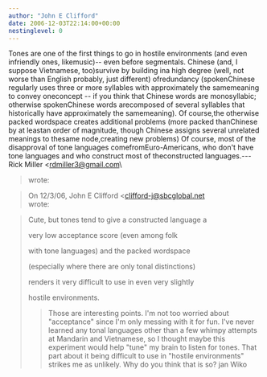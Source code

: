 ```yaml
---
author: "John E Clifford"
date: 2006-12-03T22:14:00+00:00
nestinglevel: 0
---
```

Tones are one of the first things to go in hostile environments (and even infriendly ones, likemusic)--
 even before segmentals. Chinese (and, I suppose Vietnamese, too)survive by building ina high degree (well, not worse than English probably, just different) ofredundancy (spokenChinese regularly uses three or more syllables with approximately the samemeaning to convey oneconcept --
 if you think that Chinese words are monosyllabic; otherwise spokenChinese words arecomposed of several syllables that historically have approximately the samemeaning). Of course,the otherwise packed wordspace creates additional problems (more packed thanChinese by at leastan order of magnitude, though Chinese assigns several unrelated meanings to thesame node,creating new problems) Of course, most of the disapproval of tone languages comefromEuro-Americans, who don't have tone languages and who construct most of theconstructed languages.---
 Rick Miller <[rdmiller3@gmail.com](mailto://rdmiller3@gmail.com)\
> wrote:

> On 12/3/06, John E Clifford <[clifford-j@sbcglobal.net](mailto://clifford-j@sbcglobal.net)\
> wrote:

> 
> Cute, but tones tend to give a constructed language a
> 
> very low acceptance score (even among folk
> 
> with tone languages) and the packed wordspace
> 
> (especially where there are only tonal distinctions)
> 
> renders it very difficult to use in even very slightly
> 
> hostile environments.
>> Those are interesting points.
>> I'm not too worried about "acceptance" since I'm only messing with it
> for fun. I've never learned any tonal languages other than a few
> whimpy attempts at Mandarin and Vietnamese, so I thought maybe this
> experiment would help "tune" my brain to listen for tones.
>> That part about it being difficult to use in "hostile environments"
> strikes me as unlikely. Why do you think that is so?
>> jan Wiko
>